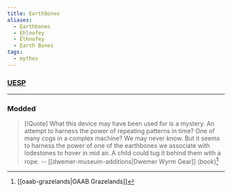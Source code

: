 ```yaml
---
title: Earthbones
aliases:
  - Earthbones
  - Ehlnofey
  - Elhnofey
  - Earth Bones
tags:
  - mythos
---
```

### [UESP](https://en.uesp.net/wiki/Lore:Ehlnofey)

***
### Modded
> [!Quote]
> What this device may have been used for is a mystery. An attempt to harness the power of repeating patterns in time? One of many cogs in a complex machine? We may never know. But it seems to harness the power of one of the earthbones we associate with lodestones to hover in mid air. A child could tug it behind them with a rope.
> -- [[dwemer-museum-additions|Dwemer Wyrm Gear]] (book)[^1]

[^1]: [[oaab-grazelands|OAAB Grazelands]]